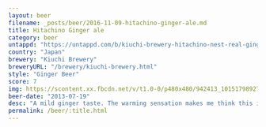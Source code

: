 ```yaml
---
layout: beer
filename: _posts/beer/2016-11-09-hitachino-ginger-ale.md
title: Hitachino Ginger ale
category: beer
untappd: "https://untappd.com/b/kiuchi-brewery-hitachino-nest-real-ginger-ale/17674"
country: "Japan"
brewery: "Kiuchi Brewery"
breweryURL: "/brewery/kiuchi-brewery.html"
style: "Ginger Beer"
score: 7
img: https://scontent.xx.fbcdn.net/v/t1.0-0/p480x480/942413_10151798927708745_1675671077_n.jpg?oh=ae2b3b136e8cf0d49ad539797a2b4c68&oe=59AACBBD
beer-date: "2013-07-19"
desc: "A mild ginger taste. The warming sensation makes me think this isn't meant for summer"
permalink: /beer/:title.html
---
```

